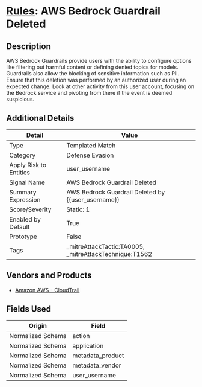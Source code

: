 # [Rules](README.md): AWS Bedrock Guardrail Deleted

## Description
AWS Bedrock Guardrails provide users with the ability to configure options like filtering out harmful content or defining denied topics for models. Guardrails also allow the blocking of sensitive information such as PII. Ensure that this deletion was performed by an authorized user during an expected change. Look at other activity from this user account, focusing on the Bedrock service and pivoting from there if the event is deemed suspicious.

## Additional Details
|Detail|Value|
|----|----|
|Type|Templated Match|
|Category|Defense Evasion|
|Apply Risk to Entities|user_username|
|Signal Name|AWS Bedrock Guardrail Deleted|
|Summary Expression|AWS Bedrock Guardrail Deleted by {{user_username}}|
|Score/Severity|Static: 1|
|Enabled by Default|True|
|Prototype|False|
|Tags|_mitreAttackTactic:TA0005, _mitreAttackTechnique:T1562|
## Vendors and Products
- [Amazon AWS - CloudTrail](../products/033624b0-218e-4dcb-b93f-0f1fb1806c56.md)


## Fields Used

|Origin|Field|
|----|----|
|Normalized Schema|action|
|Normalized Schema|application|
|Normalized Schema|metadata_product|
|Normalized Schema|metadata_vendor|
|Normalized Schema|user_username|


